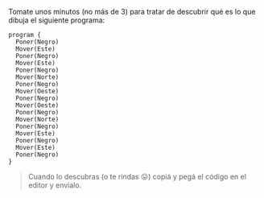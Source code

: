 Tomate unos minutos (no más de 3) para tratar de descubrir qué es lo que dibuja el siguiente programa:

```gobstones
program {
  Poner(Negro)
  Mover(Este)
  Poner(Negro)
  Mover(Este)
  Poner(Negro)
  Mover(Norte)
  Poner(Negro)
  Mover(Oeste)
  Poner(Negro)
  Mover(Oeste)
  Poner(Negro)
  Mover(Norte)
  Poner(Negro)
  Mover(Este)
  Poner(Negro)
  Mover(Este)
  Poner(Negro)
}
```

> Cuando lo descubras (o te rindas :stuck_out_tongue:) copiá y pegá el código en el editor y envialo.